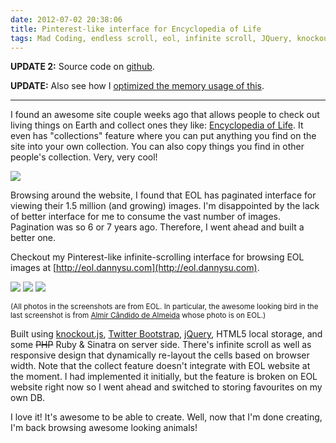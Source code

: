 ```yaml
---
date: 2012-07-02 20:38:06
title: Pinterest-like interface for Encyclopedia of Life
tags: Mad Coding, endless scroll, eol, infinite scroll, JQuery, knockout.js, pinterest, responsive design, twitter bootstrap
---
```

**UPDATE 2:** Source code on [github][2].

**UPDATE:** Also see how I [optimized the memory usage of this][1].

---

I found an awesome site couple weeks ago that allows people to check out living
things on Earth and collect ones they like: [Encyclopedia of
Life](http://eol.org). It even has "collections" feature where you can put
anything you find on the site into your own collection. You can also copy
things you find in other people's collection. Very, very cool!

[![](https://media.dannysu.com/eol.search.thumbnail.png)](https://media.dannysu.com/eol.search.png)

Browsing around the website, I found that EOL has paginated interface for
viewing their 1.5 million (and growing) images. I'm disappointed by the lack of
better interface for me to consume the vast number of images. Pagination was so
6 or 7 years ago. Therefore, I went ahead and built a better one.

Checkout my Pinterest-like infinite-scrolling interface for browsing EOL images
at [http://eol.dannysu.com](http://eol.dannysu.com).

[![](https://media.dannysu.com/pinterest.eol.thumbnail.png)](https://media.dannysu.com/pinterest.eol.png)
[![](https://media.dannysu.com/pinterest.eol2.thumbnail.png)](https://media.dannysu.com/pinterest.eol2.png)
[![](https://media.dannysu.com/pinterest.eol3.thumbnail.png)](https://media.dannysu.com/pinterest.eol3.png)

<small>(All photos in the screenshots are from EOL. In particular, the awesome
looking bird in the last screenshot is from [Almir Cândido de
Almeida](http://www.flickr.com/photos/almircandido/4744381560/) whose photo is
on EOL.)</small>

Built using [knockout.js](http://knockoutjs.com/), [Twitter
Bootstrap](http://twitter.github.com/bootstrap/), [jQuery](http://jquery.com/),
HTML5 local storage, and some <del>PHP</del> Ruby & Sinatra on server side.
There's infinite scroll as well as responsive design that dynamically re-layout
the cells based on browser width. Note that the collect feature doesn't
integrate with EOL website at the moment. I had implemented it initially, but
the feature is broken on EOL website right now so I went ahead and switched to
storing favourites on my own DB.

I love it! It's awesome to be able to create. Well, now that I'm done creating,
I'm back browsing awesome looking animals!

  [1]: /2012/07/07/infinite-scroll-memory-optimization/
  [2]: https://github.com/dannysu/eol-infinite-scroll
